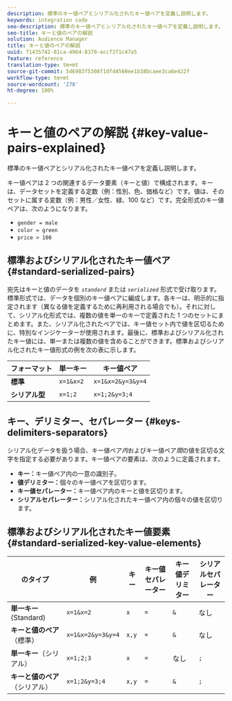 ```yaml
---
description: 標準のキー値ペアとシリアル化されたキー値ペアを定義し説明します。
keywords: integration code
seo-description: 標準のキー値ペアとシリアル化されたキー値ペアを定義し説明します。
seo-title: キーと値のペアの解説
solution: Audience Manager
title: キーと値のペアの解説
uuid: f1435742-81ca-4964-8370-accf2f1c47a5
feature: reference
translation-type: tm+mt
source-git-commit: 5d6983f5308f1dfd4560ee1b38bcaee3ca6e422f
workflow-type: tm+mt
source-wordcount: '278'
ht-degree: 100%

---
```



# キーと値のペアの解説 {#key-value-pairs-explained}

標準のキー値ペアとシリアル化されたキー値ペアを定義し説明します。

<!-- 

c_key_value_explained.xml

 -->

キー値ペアは 2 つの関連するデータ要素（キーと値）で構成されます。キーは、データセットを定義する定数（例：性別、色、価格など）です。値は、そのセットに属する変数（例：男性／女性、緑、100 など）です。完全形式のキー値ペアは、次のようになります。

* `gender = male`
* `color = green`
* `price > 100`

## 標準およびシリアル化されたキー値ペア {#standard-serialized-pairs}

宛先はキーと値のデータを *`standard`* または *`serialized`* 形式で受け取ります。標準形式では、データを個別のキー値ペアに編成します。各キーは、明示的に指定されます（異なる値を定義するために再利用される場合でも）。それに対して、シリアル化形式では、複数の値を単一のキーで定義された 1 つのセットにまとめます。また、シリアル化されたペアでは、キー値セット内で値を区切るために、特別なインジケーターが使用されます。最後に、標準およびシリアル化されたキー値には、単一または複数の値を含めることができます。標準およびシリアル化されたキー値形式の例を次の表に示します。

| フォーマット | 単一キー | キー値ペア |
|---|---|---|
| **標準** | `x=1&x=2` | `x=1&x=2&y=3&y=4` |
| **シリアル型** | `x=1;2` | `x=1;2&y=3;4` |



## キー、デリミター、セパレーター {#keys-delimiters-separators}

シリアル化データを扱う場合、キー値ペア&#x200B;*内*&#x200B;およびキー値ペア&#x200B;*間*&#x200B;の値を区切る文字を指定する必要があります。キー値ペアの要素は、次のように定義されます。

* **キー：**&#x200B;キー値ペア内の一意の識別子。
* **値デリミター：**&#x200B;個々のキー値ペアを区切ります。
* **キー値セパレーター：**&#x200B;キー値ペア内のキーと値を区切ります。
* **シリアルセパレーター：**&#x200B;シリアル化されたキー値ペア内の個々の値を区切ります。

## 標準およびシリアル化されたキー値要素  {#standard-serialized-key-value-elements}


| のタイプ | 例 | キー | キー値セパレーター | キー値デリミター | シリアルセパレーター |
---------|----------|---------|---------|----------|---------
| **単一キー**(Standard) | `x=1&x=2` | `x` | `=` | `&` | なし |
| **キーと値のペア**（標準） | `x=1&x=2&y=3&y=4` | `x,y` | `=` | `&` | なし |
| **単一キー**（シリアル） | `x=1;2;3` | `x` | `=` | なし | `;` |
| **キーと値のペア**（シリアル） | `x=1;2&y=3;4` | `x,y` | `=` | `&` | `;` |
